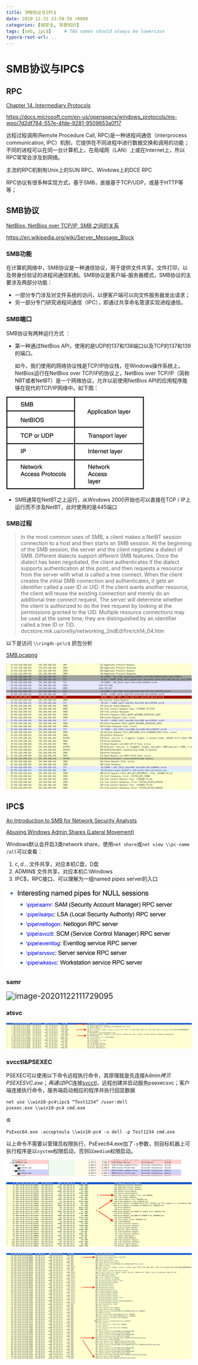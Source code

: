 ```yaml
---
title: SMB协议与IPC$
date: 2020-12-31 23:59:59 +0800
categories: [域安全, 背景知识]
tags: [smb, ipc$]     # TAG names should always be lowercase
typora-root-url: ..
---
```




# SMB协议与IPC$

## RPC

[Chapter 14. Intermediary Protocols](https://docstore.mik.ua/orelly/networking_2ndEd/fire/ch14_01.htm)

https://docs.microsoft.com/en-us/openspecs/windows_protocols/ms-wpo/7d2df784-557e-4fde-9281-9509653a0f17

远程过程调用(Remote Procedure Call, RPC)是一种进程间通信（interprocess communication, IPC）机制，它提供在不同进程中进行数据交换和调用的功能；不同的进程可以在同一台计算机上，在局域网（LAN）上或在Internet上，所以RPC常常会涉及到网络。

主流的RPC机制有Unix上的SUN RPC、Windows上的DCE RPC

RPC协议有很多种实现方式，基于SMB，直接基于TCP/UDP，或基于HTTP等等；



## SMB协议

[NetBios, NetBios over TCP/IP, SMB 之间的关系](https://www.cnblogs.com/pipci/p/10144840.html)

https://en.wikipedia.org/wiki/Server_Message_Block

### **SMB功能**

在计算机网络中，SMB协议是一种通信协议，用于提供文件共享，文件打印，以及带身份验证的进程间通信机制。SMB协议是客户端-服务器模式，SMB协议的主要涉及两部分功能：

- 一部分专门涉及对文件系统的访问，以便客户端可以向文件服务器发出请求；
- 另一部分专门研究进程间通信（IPC），即通过共享命名管道实现进程通信。




### **SMB端口**

SMB协议有两种运行方式 ：

- 第一种通过NetBios API，使用的是UDP的137和138端口以及TCP的137和139的端口。

  如今，我们使用的网络协议栈是TCP/IP协议栈，在Windows操作系统上，NetBios运行在NetBios over TCP/IP的协议上，NetBios over TCP/IP（简称NBT或者NetBT）是一个网络协议，允许以前使用NetBios API的应用程序能够在现代的TCP/IP网络中。如下图：


![img](/assets/img/382300-20160109151306934-1336561833.gif)

- SMB通常在NetBT之上运行，从Windows 2000开始也可以直接在TCP / IP上运行而不涉及NetBT，此时使用的是445端口



### SMB过程

> In the most common uses of SMB, a client makes a NetBT session connection to a host and then starts an SMB session. At the beginning of the SMB session, the server and the client negotiate a dialect of SMB. Different dialects support different SMB features. Once the dialect has been negotiated, the client authenticates if the dialect supports authentication at this point, and then requests a resource from the server with what is called a tree connect. When the client creates the initial SMB connection and authenticates, it gets an identifier called a user ID or UID. If the client wants another resource, the client will reuse the existing connection and merely do an additional tree connect request. The server will determine whether the client is authorized to do the tree request by looking at the permissions granted to the UID. Multiple resource connections may be used at the same time; they are distinguished by an identifier called a tree ID or TID.  docstore.mik.ua/orelly/networking_2ndEd/fire/ch14_04.htm

以下是访问 `\\ringdc-pc\c$` 抓包分析

 [SMB.pcapng](https://github.com/RingLcy/BlogStorage/tree/main/traffic/SMB.pcapng) 

![image-20201220120057850](/assets/img/image-20201220120057850.png)



## IPC$

[An Introduction to SMB for Network Security Analysts](https://401trg.com/an-introduction-to-smb-for-network-security-analysts/)

[Abusing Windows Admin Shares (Lateral Movement)](https://www.youtube.com/watch?v=41MUhlHGZ4E&t=323s)



Windows默认会开启3类network share，使用`net share`或`net view \\pc-name /all`可以查看：

1. c$, d$... 文件共享，对应本机C盘，D盘
2. ADMIN$ 文件共享，对应本机C:\Windows
3. IPC$，RPC接口、可以理解为一组named pipes server的入口

![image-20201122111311227](/assets/img/image-20201122111311227.png)



### samr

<img src="assets/image-20201122111729095.png" alt="image-20201122111729095" style="zoom:150%;" />



### atsvc

![image3](/assets/img/image3.png)



### svcctl&PSEXEC

PSEXEC可以使用以下命令远程执行命令，其原理就是先连接Admin$拷贝PSEXESVC.exe；再通过IPC$连接[svcctl](https://docs.microsoft.com/en-us/openspecs/windows_protocols/ms-scmr/705b624a-13de-43cc-b8a2-99573da3635f)，远程创建并启动服务psexecsvc；客户端连接执行命令，服务端启动相应的程序并执行回显数据

```
net use \\win10-pc4\ipc$ “Test1234” /user:dell
psexec.exe \\win10-pc4 cmd.exe     

或 

PsExec64.exe -accepteula \\win10-pc4 -u dell -p Test1234 cmd.exe
```



以上命令不需要以管理员权限执行，PsExec64.exe加了`-s`参数，则目标机器上可执行程序是以`system`权限启动，否则以`medium`权限启动。

![image-20201122114024455](/assets/img/image-20201122114024455.png)

![image1](/assets/img/image1.png)

![image2](/assets/img/image2.png)



